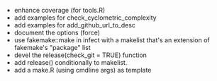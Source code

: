 - enhance coverage (for tools.R)
- add examples for check_cyclometric_complexity
- add examples for add_github_url_to_desc
- document the options (force)
- use fakemake::make in infect with a makelist that's an extension of fakemake's
  "package" list
- devel the release(check_git = TRUE) function
- add release() conditionally to makelist.
- add a make.R (using cmdline args) as template
